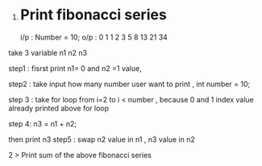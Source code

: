 1. Print fibonacci series
   ===========================
   i/p : Number = 10;
   o/p : 0 1 1 2 3 5 8 13 21 34

take 3 variable n1 n2 n3

step1 : fisrst print n1= 0 and n2 =1 value,

step2 : take input how many number user want to print , int number = 10;

step 3 : take for loop from i=2 to i < number , 
because 0 and 1 index value already printed above for loop

step 4:  n3 = n1 + n2;

then print n3
step5 : swap n2 value in n1 , n3 value in n2

2 > Print sum of the above fibonacci series